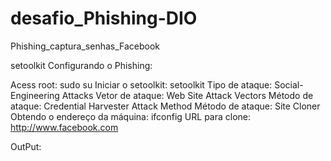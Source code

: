 # desafio_Phishing-DIO


Phishing_captura_senhas_Facebook

setoolkit
Configurando o Phishing:

Acess root: sudo su
Iniciar o setoolkit: setoolkit
Tipo de ataque: Social-Engineering Attacks
Vetor de ataque: Web Site Attack Vectors
Método de ataque: Credential Harvester Attack Method 
Método de ataque: Site Cloner
Obtendo o endereço da máquina: ifconfig
URL para clone: http://www.facebook.com

OutPut:
